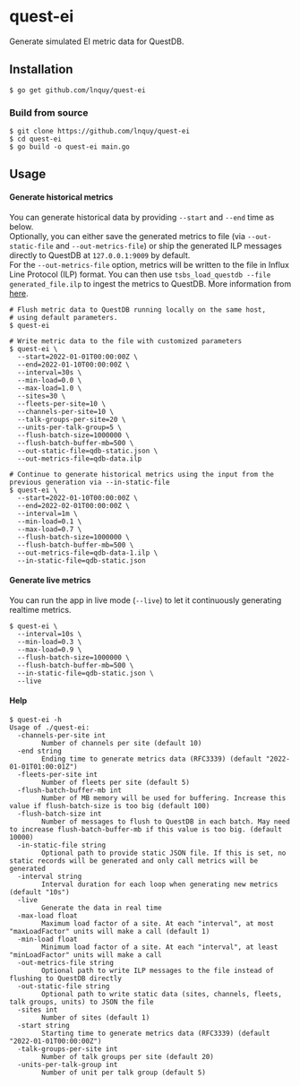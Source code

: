 # quest-ei
Generate simulated EI metric data for QuestDB.

## Installation
```shell
$ go get github.com/lnquy/quest-ei
```

### Build from source
```shell
$ git clone https://github.com/lnquy/quest-ei
$ cd quest-ei
$ go build -o quest-ei main.go
```

## Usage
#### Generate historical metrics
You can generate historical data by providing `--start` and `--end` time as below.  
Optionally, you can either save the generated metrics to file (via `--out-static-file` and `--out-metrics-file`) or ship the generated ILP messages directly to QuestDB at `127.0.0.1:9009` by default.  
For the `--out-metrics-file` option, metrics will be written to the file in Influx Line Protocol (ILP) format. You can then use `tsbs_load_questdb --file generated_file.ilp` to ingest the metrics to QuestDB. More information from [here](https://github.com/timescale/tsbs).
```shell
# Flush metric data to QuestDB running locally on the same host, 
# using default parameters.
$ quest-ei

# Write metric data to the file with customized parameters
$ quest-ei \
  --start=2022-01-01T00:00:00Z \
  --end=2022-01-10T00:00:00Z \
  --interval=30s \
  --min-load=0.0 \
  --max-load=1.0 \
  --sites=30 \
  --fleets-per-site=10 \
  --channels-per-site=10 \
  --talk-groups-per-site=20 \
  --units-per-talk-group=5 \
  --flush-batch-size=1000000 \
  --flush-batch-buffer-mb=500 \
  --out-static-file=qdb-static.json \
  --out-metrics-file=qdb-data.ilp

# Continue to generate historical metrics using the input from the previous generation via --in-static-file
$ quest-ei \
  --start=2022-01-10T00:00:00Z \
  --end=2022-02-01T00:00:00Z \
  --interval=1m \
  --min-load=0.1 \
  --max-load=0.7 \
  --flush-batch-size=1000000 \
  --flush-batch-buffer-mb=500 \
  --out-metrics-file=qdb-data-1.ilp \
  --in-static-file=qdb-static.json
```

#### Generate live metrics
You can run the app in live mode (`--live`) to let it continuously generating realtime metrics.
```shell
$ quest-ei \
  --interval=10s \
  --min-load=0.3 \
  --max-load=0.9 \
  --flush-batch-size=1000000 \
  --flush-batch-buffer-mb=500 \
  --in-static-file=qdb-static.json \
  --live
```

#### Help
```shell
$ quest-ei -h
Usage of ./quest-ei:
  -channels-per-site int
        Number of channels per site (default 10)
  -end string
        Ending time to generate metrics data (RFC3339) (default "2022-01-01T01:00:01Z")
  -fleets-per-site int
        Number of fleets per site (default 5)
  -flush-batch-buffer-mb int
        Number of MB memory will be used for buffering. Increase this value if flush-batch-size is too big (default 100)
  -flush-batch-size int
        Number of messages to flush to QuestDB in each batch. May need to increase flush-batch-buffer-mb if this value is too big. (default 10000)
  -in-static-file string
        Optional path to provide static JSON file. If this is set, no static records will be generated and only call metrics will be generated
  -interval string
        Interval duration for each loop when generating new metrics (default "10s")
  -live
        Generate the data in real time
  -max-load float
        Maximum load factor of a site. At each "interval", at most "maxLoadFactor" units will make a call (default 1)
  -min-load float
        Minimum load factor of a site. At each "interval", at least "minLoadFactor" units will make a call
  -out-metrics-file string
        Optional path to write ILP messages to the file instead of flushing to QuestDB directly
  -out-static-file string
        Optional path to write static data (sites, channels, fleets, talk groups, units) to JSON the file
  -sites int
        Number of sites (default 1)
  -start string
        Starting time to generate metrics data (RFC3339) (default "2022-01-01T00:00:00Z")
  -talk-groups-per-site int
        Number of talk groups per site (default 20)
  -units-per-talk-group int
        Number of unit per talk group (default 5)
```
